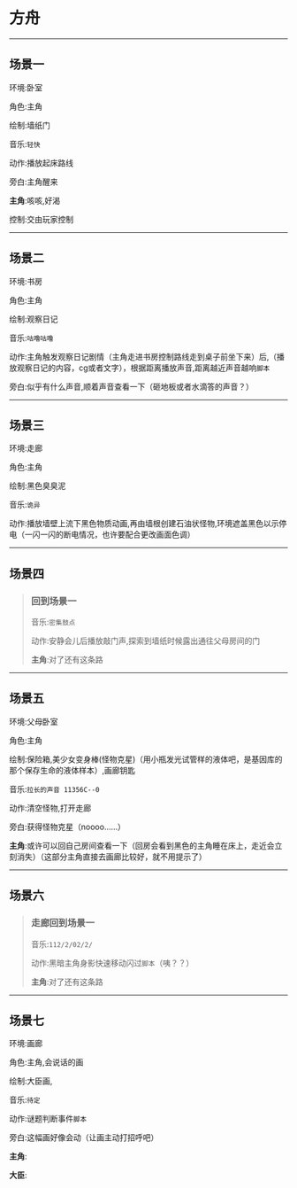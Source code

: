 # 方舟

***

## 场景一

环境:卧室

角色:主角

绘制:墙纸门

音乐:`轻快`

动作:播放起床路线

旁白:主角醒来

**主角**:咳咳,好渴

控制:交由玩家控制
***

## 场景二

环境:书房

角色:主角

绘制:观察日记

音乐:`咕噜咕噜`

动作:主角触发观察日记剧情（主角走进书房控制路线走到桌子前坐下来）后,（播放观察日记的内容，cg或者文字），根据距离播放声音,距离越近声音越响`脚本`

旁白:似乎有什么声音,顺着声音查看一下（砸地板或者水滴答的声音？）
***

## 场景三

环境:走廊

角色:主角

绘制:黑色臭臭泥

音乐:`诡异`

动作:播放墙壁上流下黑色物质动画,再由墙根创建石油状怪物,环境遮盖黑色以示停电（一闪一闪的断电情况，也许要配合更改画面色调）
***

## 场景四

> ### 回到场景一
>
>音乐:`密集鼓点`
>
>动作:安静会儿后播放敲门声,探索到墙纸时候露出通往父母房间的门
>
>**主角**:对了还有这条路
>
***

## 场景五

环境:父母卧室

角色:主角

绘制:保险箱,美少女变身棒(怪物克星)（用小瓶发光试管样的液体吧，是基因库的那个保存生命的液体样本）,画廊钥匙

音乐:`拉长的声音 11356C--0`

动作:清空怪物,打开走廊

旁白:获得怪物克星（noooo……）

**主角**:或许可以回自己房间查看一下（回房会看到黑色的主角睡在床上，走近会立刻消失）（这部分主角直接去画廊比较好，就不用提示了）
***

## 场景六

> ### 走廊回到场景一
>
>音乐:`112/2/02/2/`
>
>动作:黑暗主角身影快速移动闪过`脚本`（咦？？）
>
>**主角**:对了还有这条路
>
***

## 场景七

环境:画廊

角色:主角,会说话的画

绘制:大臣画,

音乐:`待定`

动作:谜题判断事件`脚本`

旁白:这幅画好像会动（让画主动打招呼吧）

**主角**:

**大臣**:
